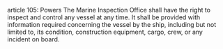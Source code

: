 article 105: Powers
The Marine Inspection Office shall have the right to inspect and control any vessel at any time. It shall be provided with information required concerning the vessel by the ship, including but not limited to, its condition, construction equipment, cargo, crew, or any incident on board. 
<ul>
</ul>